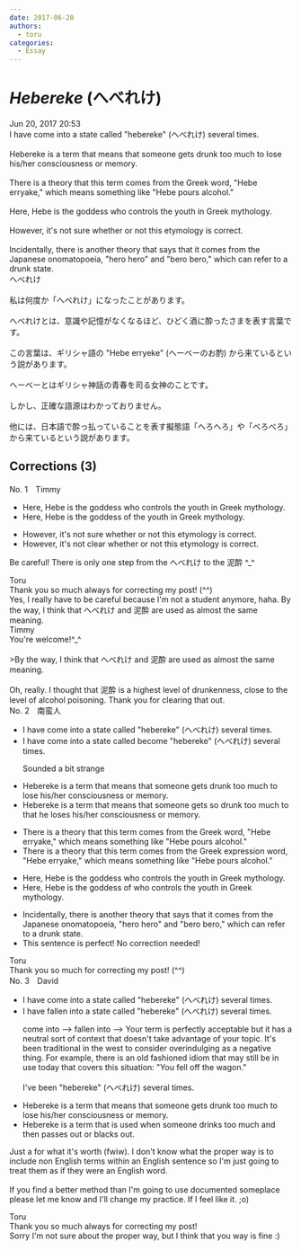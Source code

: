 ```yaml
---
date: 2017-06-20
authors:
  - toru
categories:
  - Essay
---
```


<h1 id="subject_show"><strong><em>Hebereke</strong></em> (へべれけ)</h1>
<div class="date">Jun 20, 2017 20:53</div>
<div id="post"><div id="body_show_ori">
I have come into a state called "hebereke" (へべれけ) several times.<br/><br/>Hebereke is a term that means that someone gets drunk too much to lose his/her consciousness or memory.<br/><br/>There is a theory that this term comes from the Greek word, "Hebe erryake," which means something like "Hebe pours alcohol."<br/><br/>Here, Hebe is the goddess who controls the youth in Greek mythology.<br/><br/>However, it's not sure whether or not this etymology is correct.<br/><br/>Incidentally, there is another theory that says that it comes from the Japanese onomatopoeia, "hero hero" and "bero bero," which can refer to a drunk state.
</div></div>

<!-- more -->

<div id="post_ja"><div id="body_show_mo">
へべれけ<br/><br/>私は何度か「へべれけ」になったことがあります。<br/><br/>へべれけとは、意識や記憶がなくなるほど、ひどく酒に酔ったさまを表す言葉です。<br/><br/>この言葉は、ギリシャ語の "Hebe erryeke" (ヘーベーのお酌) から来ているという説があります。<br/><br/>ヘーベーとはギリシャ神話の青春を司る女神のことです。<br/><br/>しかし、正確な語源はわかっておりません。<br/><br/>他には、日本語で酔っ払っていることを表す擬態語「へろへろ」や「べろべろ」から来ているという説があります。
</div></div>

## Corrections (3)
<div id="block"><div class="first_name"> No. 1　<span class="just_name">Timmy</span></div><div id="block2">
<ul class="correction_field">
<li class="incorrect">Here, Hebe is the goddess who controls the youth in Greek mythology.</li>
<li class="corrected correct">
Here, Hebe is the goddess <span class="f_blue">of</span> the youth in Greek mythology.
</li>
</ul>
<ul class="correction_field">
<li class="incorrect">However, it's not sure whether or not this etymology is correct.</li>
<li class="corrected correct">
However, it's not <span class="f_blue">clear </span>whether or not this etymology is correct.
</li>
</ul>
<p class="comment_small">
 Be careful! There is only one step from the へべれけ to the 泥酔 ^_^
</p>

</div><div class="name"><span class="just_name">Toru</span><br>
Thank you so much always for correcting my post! (^^)<br/>Yes, I really have to be careful because I'm not a student anymore, haha. By the way, I think that へべれけ and 泥酔 are used as almost the same meaning.
</div>
<div class="name"><span class="just_name">Timmy</span><br>
You're welcome!^_^<br/><br/>&gt;By the way, I think that へべれけ and 泥酔 are used as almost the same meaning.<br/><br/>Oh, really. I thought that 泥酔 is a highest level of drunkenness, close to the level of alcohol poisoning. Thank you for clearing that out. 
</div>
</div>
<div id="block"><div class="first_name"> No. 2　<span class="just_name">南蛮人</span></div><div id="block2">
<ul class="correction_field">
<li class="incorrect">I have come into a state called "hebereke" (へべれけ) several times.</li>
<li class="corrected correct">
I have <span class="sline"><span class="f_gray">come into a state called</span></span> <span class="f_gray">become</span> "hebereke" (へべれけ) several times.
<p class="correction_comment">Sounded a bit strange</p>
</li>
</ul>
<ul class="correction_field">
<li class="incorrect">Hebereke is a term that means that someone gets drunk too much to lose his/her consciousness or memory.</li>
<li class="corrected correct">
Hebereke is a term that means that someone gets <span class="f_gray">so </span>drunk <span class="f_gray"><span class="sline">too much</span></span> <span class="f_gray"><span class="sline">to</span></span> <span class="f_gray">that he</span> lose<span class="f_gray">s</span> his/her consciousness or memory.
</li>
</ul>
<ul class="correction_field">
<li class="incorrect">There is a theory that this term comes from the Greek word, "Hebe erryake," which means something like "Hebe pours alcohol."</li>
<li class="corrected correct">
There is a theory that this term comes from the Greek <span class="f_blue">expression</span> <span class="sline"><span class="f_red">word</span></span>, "Hebe erryake," which means something like "Hebe pours alcohol."
</li>
</ul>
<ul class="correction_field">
<li class="incorrect">Here, Hebe is the goddess who controls the youth in Greek mythology.</li>
<li class="corrected correct">
Here, Hebe is the goddess <span class="f_blue">of</span> <span class="sline"><span class="f_red">who controls</span> <span class="f_red">the</span></span> youth in Greek mythology.
</li>
</ul>
<ul class="correction_field">
<li class="incorrect">Incidentally, there is another theory that says that it comes from the Japanese onomatopoeia, "hero hero" and "bero bero," which can refer to a drunk state.</li>
<li class="corrected perfect">This sentence is perfect! No correction needed!</li>
</ul>
</div><div class="name"><span class="just_name">Toru</span><br>
Thank you so much for correcting my post! (^^)
</div>
</div>
<div id="block"><div class="first_name"> No. 3　<span class="just_name">David</span></div><div id="block2">
<ul class="correction_field">
<li class="incorrect">I have come into a state called "hebereke" (へべれけ) several times.</li>
<li class="corrected correct">
I have fallen into a state called "hebereke" (へべれけ) several times.
<p class="correction_comment">come into --&gt; fallen into --&gt; Your term is perfectly acceptable but it has a neutral sort of context that doesn't take advantage of your topic. It's been traditional in the west to consider overindulging as a negative thing. For example, there is an old fashioned idiom that may still be in use today that covers this situation: "You fell off the wagon." <br/><br/>I've been "hebereke" (へべれけ) several times.</p>
</li>
</ul>
<ul class="correction_field">
<li class="incorrect">Hebereke is a term that means that someone gets drunk too much to lose his/her consciousness or memory.</li>
<li class="corrected correct">
Hebereke is a term that is used when someone drinks too much and then passes out or blacks out.
</li>
</ul>
<p class="comment_small">
 Just a for what it's worth (fwiw). I don't know what the proper way is to include non English terms within an English sentence so I'm just going to treat them as if they were an English word.
 <br/>
 <br/>
 If you find a better method than I'm going to use documented someplace please let me know and I'll change my practice. If I feel like it. ;o)
</p>

</div><div class="name"><span class="just_name">Toru</span><br>
Thank you so much always for correcting my post!<br/>Sorry I'm not sure about the proper way, but I think that you way is fine :)
</div>
</div>
